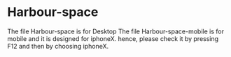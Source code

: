 # Harbour-space

The file Harbour-space is for Desktop 
The file Harbour-space-mobile is for mobile and it is designed for iphoneX. hence, please check it by pressing F12 and then by choosing iphoneX.
